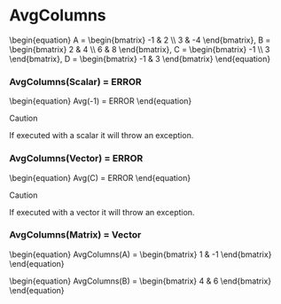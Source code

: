# AvgColumns

\begin{equation}
A = \begin{bmatrix}
    -1 & 2          \\\\
    3 & -4
\end{bmatrix}, 
B = \begin{bmatrix}
    2 & 4          \\\\
    6 & 8
\end{bmatrix}, 
C = \begin{bmatrix}
    -1 \\\\
    3
\end{bmatrix}, 
D = \begin{bmatrix}
    -1 & 3
\end{bmatrix}
\end{equation}

### AvgColumns(Scalar) = ERROR

\begin{equation}
Avg(-1) = ERROR
\end{equation}

> [!CAUTION]
> If executed with a scalar it will throw an exception.

### AvgColumns(Vector) = ERROR

\begin{equation}
Avg(C) = ERROR
\end{equation}

> [!CAUTION]
> If executed with a vector it will throw an exception.

### AvgColumns(Matrix) = Vector

\begin{equation}
AvgColumns(A) = \begin{bmatrix}
    1 & -1
\end{bmatrix}
\end{equation}

\begin{equation}
AvgColumns(B) = \begin{bmatrix}
    4 & 6
\end{bmatrix}
\end{equation}